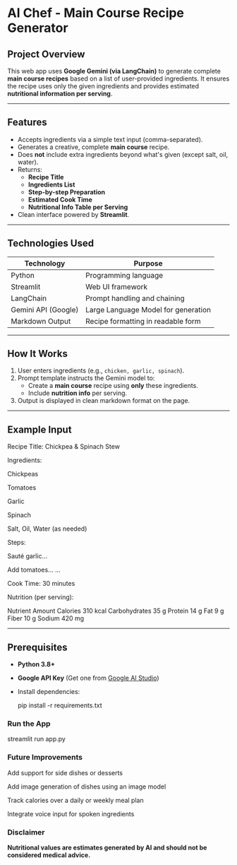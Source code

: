 #  AI Chef - Main Course Recipe Generator

## **Project Overview**

This web app uses **Google Gemini (via LangChain)** to generate complete **main course recipes** based on a list of user-provided ingredients. It ensures the recipe uses only the given ingredients and provides estimated **nutritional information per serving**.

---

## **Features**

- Accepts ingredients via a simple text input (comma-separated).
- Generates a creative, complete **main course** recipe.
- Does **not** include extra ingredients beyond what's given (except salt, oil, water).
- Returns:
  - **Recipe Title**
  - **Ingredients List**
  - **Step-by-step Preparation**
  - **Estimated Cook Time**
  - **Nutritional Info Table per Serving**
- Clean interface powered by **Streamlit**.

---

## **Technologies Used**

| **Technology**        | **Purpose**                                 |
|-----------------------|----------------------------------------------|
| Python                | Programming language                         |
| Streamlit             | Web UI framework                             |
| LangChain             | Prompt handling and chaining                 |
| Gemini API (Google)   | Large Language Model for generation          |
| Markdown Output       | Recipe formatting in readable form           |

---

## **How It Works**

1. User enters ingredients (e.g., `chicken, garlic, spinach`).
2. Prompt template instructs the Gemini model to:
   - Create a **main course** recipe using **only** these ingredients.
   - Include **nutrition info** per serving.
3. Output is displayed in clean markdown format on the page.

---

## **Example Input**

Recipe Title: Chickpea & Spinach Stew

Ingredients:

Chickpeas

Tomatoes

Garlic

Spinach

Salt, Oil, Water (as needed)

Steps:

Sauté garlic...

Add tomatoes...
...

Cook Time: 30 minutes

Nutrition (per serving):

Nutrient	Amount
Calories	310 kcal
Carbohydrates	35 g
Protein	14 g
Fat	9 g
Fiber	10 g
Sodium	420 mg


---

## **Prerequisites**

- **Python 3.8+**
- **Google API Key** (Get one from [Google AI Studio](https://aistudio.google.com/app/apikey))

- Install dependencies:
 
  pip install -r requirements.txt

### Run the App

streamlit run app.py

### Future Improvements

Add support for side dishes or desserts

Add image generation of dishes using an image model

Track calories over a daily or weekly meal plan

Integrate voice input for spoken ingredients

### Disclaimer

**Nutritional values are estimates generated by AI and should not be considered medical advice.**